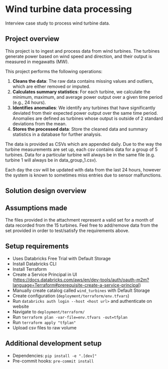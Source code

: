# Wind turbine data processing

Interview case study to process wind turbine data.

## Project overview

This project is to ingest and process data from wind turbines. The turbines generate power based on wind speed and direction, and their output is measured in megawatts (MW).

This project performs the following operations:

1. **Cleans the data**: The raw data contains missing values and outliers, which are either removed or imputed.
2. **Calculates summary statistics**: For each turbine, we calculate the minimum, maximum, and average power output over a given time period (e.g., 24 hours).
3. **Identifies anomalies**: We identify any turbines that have significantly deviated from their expected power output over the same time period. Anomalies are defined as turbines whose output is outside of 2 standard deviations from the mean.
4. **Stores the processed data**: Store the cleaned data and summary statistics in a database for further analysis.

The data is provided as CSVs which are appended daily. Due to the way the turbine measurements are set up, each csv contains data for a group of 5 turbines. Data for a particular turbine will always be in the same file (e.g. turbine 1 will always be in data_group_1.csv).

Each day the csv will be updated with data from the last 24 hours, however the system is known to sometimes miss entries due to sensor malfunctions.

## Solution design overview



## Assumptions made

The files provided in the attachment represent a valid set for a month of data recorded from the
15 turbines. Feel free to add/remove data from the set provided in order to test/satisfy the
requirements above.

## Setup requirements

- Uses Databricks Free Trial with Default Storage
- Install Databricks CLI
- Install Terraform
- Create a Service Principal in UI (https://docs.databricks.com/aws/en/dev-tools/auth/oauth-m2m?language=Terraform#prerequisite-create-a-service-principal)
- Manually create catalog called `wind_turbines` with Default Storage
- Create configuration (`deployment/terraform/env.tfvars`)
- Run `databricks auth login --host <host url>` and authenticate on website
- Navigate to `deployment/terraform/`
- Run `terraform plan -var-file=env.tfvars -out=tfplan`
- Run `terraform apply "tfplan" `
- Upload csv files to raw volume

## Additional development setup

- Dependencies: `pip install -e ".[dev]"`
- Pre-commit hooks: `pre-commit install`
